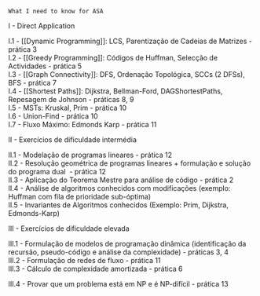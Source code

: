 	What I need to know for ASA

I - Direct Application 
  
I.1 - [[Dynamic Programming]]: LCS, Parentização de Cadeias de Matrizes - prática 3  
I.2 - [[Greedy Programming]]: Códigos de Huffman, Selecção de Actividades - prática 5  
I.3 - [[Graph Connectivity]]: DFS, Ordenação Topológica, SCCs (2 DFSs), BFS - prática 7  
I.4 - [[Shortest Paths]]: Dijkstra, Bellman-Ford, DAGShortestPaths, Repesagem de Johnson - práticas 8, 9  
I.5 - MSTs: Kruskal, Prim - prática 10  
I.6 - Union-Find - prática 10  
I.7 - Fluxo Máximo: Edmonds Karp - prática 11  
  
II - Exercícios de dificuldade intermédia  
  
II.1 - Modelação de programas lineares - prática 12  
II.2 - Resolução geométrica de programas lineares + formulação e solução do programa dual  - prática 12  
II.3 - Aplicação do Teorema Mestre para análise de código - prática 2  
II.4 - Análise de algoritmos conhecidos com modificações (exemplo: Huffman com fila de prioridade sub-óptima)  
II.5 - Invariantes de Algoritmos conhecidos (Exemplo: Prim, Dijkstra, Edmonds-Karp)  
  
III - Exercícios de dificuldade elevada  
  
III.1 - Formulação de modelos de programação dinâmica (identificação da recursão, pseudo-código e análise da complexidade) - práticas 3, 4  
III.2 - Formulação de redes de fluxo - prática 11  
III.3 - Cálculo de complexidade amortizada - prática 6  

III.4 - Provar que um problema está em NP e é NP-difícil - prática 13

